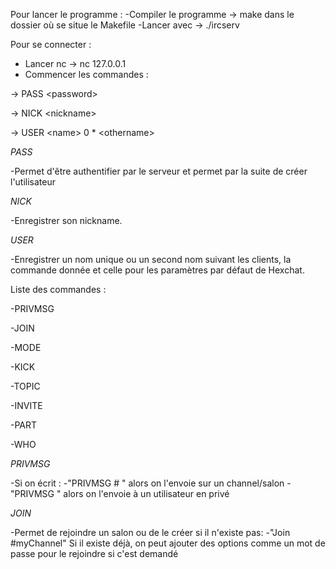 Pour lancer le programme :
-Compiler le programme -> make dans le dossier où se situe le Makefile
-Lancer avec -> ./ircserv <port> <password>

Pour se connecter :

- Lancer nc -> nc 127.0.0.1
- Commencer les commandes :
  
\-\> PASS \<password\>


\-\> NICK \<nickname\>


\-\> USER \<name\> 0 * \<othername\>


*PASS*

-Permet d'être authentifier par le serveur et permet par la suite de créer l'utilisateur

*NICK*

-Enregistrer son nickname.

*USER*

-Enregistrer un nom unique ou un second nom suivant les clients, la commande donnée et celle pour les paramètres par défaut de Hexchat.

Liste des commandes :

-PRIVMSG

-JOIN

-MODE

-KICK

-TOPIC

-INVITE

-PART

-WHO

*PRIVMSG*

-Si on écrit :
  -"PRIVMSG #<NameOfChannel> <message>" alors on l'envoie sur un channel/salon
  -"PRIVMSG <User> <message>" alors on l'envoie à un utilisateur en privé

*JOIN*

-Permet de rejoindre un salon ou de le créer si il n'existe pas:
  -"Join #myChannel" Si il existe déjà, on peut ajouter des options comme un mot de passe pour le rejoindre si c'est demandé

